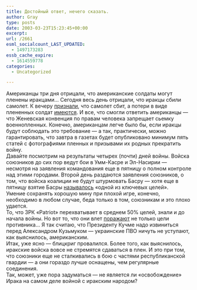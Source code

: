 ```yaml
---
title: Достойный ответ, нечего сказать.
author: Gray
type: posts
date: 2003-03-23T15:23:45+00:00
excerpt:
url: /2661
esml_socialcount_LAST_UPDATED:
  - 1497173283
essb_cache_expire:
  - 1614559778
categories:
  - Uncategorized

---
```








Американцы три дня отрицали, что американские солдаты могут пленены иракцами&#8230; Сегодня весь день отрицали, что иракцы сбили самолет. К вечеру <a href="http://www.rbc.ru/rbcfreenews.shtml?/20030323173121.shtml" target="_blank">признали</a>, что самолет сбит, а потери в виде плененных солдат <a href="http://www.rbc.ru/rbcfreenews.shtml?/20030323185322.shtml" target="_blank">имеются</a>. И все, что смогли ответить американцы &#8212; что Женевская конвенция по правам человека запрещает сьемку военнопленных. Конечно, американцам легче было бы, если иракцы будут соблюдать это требование &#8212; а так, практически, можно гарантировать, что завтра в газетах будет опубликовано минимум пять статей с фотографиями пленных и призывами их родных прекратить войну.  
Давайте посмотрим на результаты четырех (почти) дней войны. Войска союзников до сих пор ведут бои в Умм-Касре и Эл-Насирии &#8212; несмотря на заявления командования еще в пятницу о полном контроле над этими городами. Второй день раздаются заявления союзников, о том, что войска коалиции не будут штурмовать Басру &#8212; хотя еще в пятницу взятие Басры <a href="http://www.gazeta.ru/2003/03/21/last80660.shtml" target="_blank">называлось</a> &#171;одной из ключевых целей&#187;.  
Умение сохранять хорошую мину при плохой игре, конечно, необходимо в любом случае, беда только в том, союзникам и это плохо удается.  
То, что ЗРК &#171;Patriot&#187; перехватывает в среднем 50% целей, знали и до начала войны. Но вот то, что они влет <a href="http://www.rbc.ru/rbcfreenews.shtml?/20030323113448.shtml" target="_blank">поражают</a> не только цели противника&#8230; Я так считаю, что Президенту Кучме надо извиниться перед Александром Кузьмуком &#8212; украинские ПВО ничуть не уступают, как выяснилось, американским.  
Итак, уже ясно &#8212; блицкриг провалился. Более того, как выяснилось, иракские войска вовсе не стремятся сдаваться в плен. И это при том, что союзники еще не сталкивались в бою с частями республиканской гвардии &#8212; а они гораздо лучше оснащены, чем регулярные соединения.  
Так, может, уже пора задуматься &#8212; не является ли &#171;освобождение&#187; Ирака на самом деле войной с иракским народом?